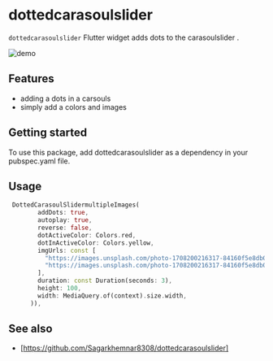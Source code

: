 # dottedcarasoulslider

`dottedcarasoulslider` Flutter widget adds dots to the carasoulslider .

![demo](https://user-images.githubusercontent.com/29194552/148517560-6f41a081-9b34-4975-9052-a2855d46b555.gif)

## Features

 - adding a dots in a carsouls
 - simply add a colors and images

## Getting started

To use this package, add dottedcarasoulslider as a dependency in your pubspec.yaml file.

## Usage

```dart
 DottedCarasoulSlidermultipleImages(
        addDots: true,
        autoplay: true,
        reverse: false,
        dotActiveColor: Colors.red,
        dotInActiveColor: Colors.yellow,
        imgUrls: const [
          "https://images.unsplash.com/photo-1708200216317-84160f5e8db0?w=500&auto=format&fit=crop&q=60&ixlib=rb-4.0.3&ixid=M3wxMjA3fDB8MHxlZGl0b3JpYWwtZmVlZHwyOXx8fGVufDB8fHx8fA%3D%3D",
          "https://images.unsplash.com/photo-1708200216317-84160f5e8db0?w=500&auto=format&fit=crop&q=60&ixlib=rb-4.0.3&ixid=M3wxMjA3fDB8MHxlZGl0b3JpYWwtZmVlZHwyOXx8fGVufDB8fHx8fA%3D%3D",
        ],
        duration: const Duration(seconds: 3),
        height: 100,
        width: MediaQuery.of(context).size.width,
      )),
```
## See also

 - [https://github.com/Sagarkhemnar8308/dottedcarasoulslider]
